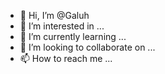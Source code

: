 - 👋 Hi, I’m @Galuh
- 👀 I’m interested in ...
- 🌱 I’m currently learning ...
- 💞️ I’m looking to collaborate on ...
- 📫 How to reach me ...

<!---
lumintu-ID/lumintu-ID is a ✨ special ✨ repository because its `README.md` (this file) appears on your GitHub profile.
You can click the Preview link to take a look at your changes.
--->
